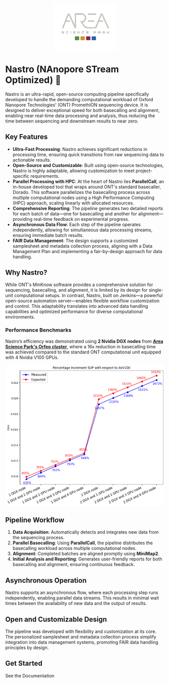 <p align="center">
  <img src="docs/assets/logo-area.png" alt="Area logo" width="200"/>
</p>

# Nastro (NAnopore STream Optimized) 🧬

Nastro is an ultra-rapid, open-source computing pipeline specifically developed to handle the demanding computational workload of Oxford Nanopore Technologies' (ONT) PromethION sequencing device. It is designed to deliver exceptional speed for both basecalling and alignment, enabling near real-time data processing and analysis, thus reducing the time between sequencing and downstream results to near zero. 

## Key Features
- **Ultra-Fast Processing**: Nastro achieves significant reductions in processing time, ensuring quick transitions from raw sequencing data to actionable results.
- **Open-Source and Customizable**: Built using open-source technologies, Nastro is highly adaptable, allowing customization to meet project-specific requirements.
- **Parallel Processing with HPC**: At the heart of Nastro lies **ParallelCall**, an in-house developed tool that wraps around ONT's standard basecaller, Dorado. This software parallelizes the basecalling process across multiple computational nodes using a High Performance Computing (HPC) approach, scaling linearly with allocated resources.
- **Comprehensive Reporting**: The pipeline generates two detailed reports for each batch of data—one for basecalling and another for alignment—providing real-time feedback on experimental progress.
- **Asynchronous Data Flow**: Each step of the pipeline operates independently, allowing for simultaneous data processing streams, ensuring immediate batch results.
- **FAIR Data Management**: The design supports a customized samplesheet and metadata collection process, aligning with a Data Management Plan and implementing a fair-by-design approach for data handling.

## Why Nastro?
While ONT's MinKnow software provides a comprehensive solution for sequencing, basecalling, and alignment, it is limited by its design for single-unit computational setups. In contrast, Nastro, built on Jenkins—a powerful open-source automation server—enables flexible workflow customization and control. This adaptability translates into advanced data handling capabilities and optimized performance for diverse computational environments.

### Performance Benchmarks
Nastro’s efficiency was demonstrated using **2 Nvidia DGX nodes** from [**Area Science Park's Orfeo cluster**](https://orfeo-doc.areasciencepark.it/), where a 16x reduction in basecalling time was achieved compared to the standard ONT computational unit equipped with 4 Nvidia V100 GPUs.

<p align="center">
  <img src="docs/assets/ParaCallSpeed.png" alt="Area logo" width="600"/>
</p>

## Pipeline Workflow
1. **Data Acquisition**: Automatically detects and integrates new data from the sequencing process.
2. **Parallel Basecalling**: Using **ParallelCall**, the pipeline distributes the basecalling workload across multiple computational nodes.
3. **Alignment**: Completed batches are aligned promptly using **MiniMap2**.
4. **Initial Analysis and Reporting**: Generates user-friendly reports for both basecalling and alignment, ensuring continuous feedback.

## Asynchronous Operation
Nastro supports an asynchronous flow, where each processing step runs independently, enabling parallel data streams. This results in minimal wait times between the availability of new data and the output of results.

## Open and Customizable Design
The pipeline was developed with flexibility and customization at its core. The personalized samplesheet and metadata collection process simplify integration into data management systems, promoting FAIR data handling principles by design.

## Get Started
See the Documentation